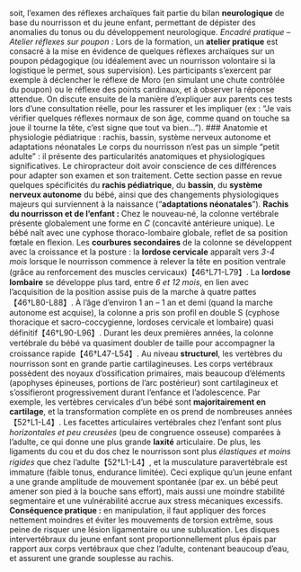 soit, l’examen des réflexes archaïques fait partie du bilan **neurologique** de base du nourrisson et du jeune enfant, permettant de dépister des anomalies du tonus ou du développement neurologique. *Encadré pratique – Atelier réflexes sur poupon :* Lors de la formation, un **atelier pratique** est consacré à la mise en évidence de quelques réflexes archaïques sur un poupon pédagogique (ou idéalement avec un nourrisson volontaire si la logistique le permet, sous supervision). Les participants s’exercent par exemple à déclencher le réflexe de Moro (en simulant une chute contrôlée du poupon) ou le réflexe des points cardinaux, et à observer la réponse attendue. On discute ensuite de la manière d’expliquer aux parents ces tests lors d’une consultation réelle, pour les rassurer et les impliquer (ex : “Je vais vérifier quelques réflexes normaux de son âge, comme quand on touche sa joue il tourne la tête, c’est signe que tout va bien…”). ### Anatomie et physiologie pédiatrique : rachis, bassin, système nerveux autonome et adaptations néonatales Le corps du nourrisson n’est pas un simple “petit adulte” : il présente des particularités anatomiques et physiologiques significatives. Le chiropracteur doit avoir conscience de ces différences pour adapter son examen et son traitement. Cette section passe en revue quelques spécificités du **rachis pédiatrique**, du **bassin**, du **système nerveux autonome** du bébé, ainsi que des changements physiologiques majeurs qui surviennent à la naissance (“**adaptations néonatales**”). **Rachis du nourrisson et de l’enfant :** Chez le nouveau-né, la colonne vertébrale présente globalement une forme en *C* (concavité antérieure unique). Le bébé naît avec une cyphose thoraco-lombaire globale, reflet de sa position fœtale en flexion. Les **courbures secondaires** de la colonne se développent avec la croissance et la posture : la **lordose cervicale** apparaît vers *3-4 mois* lorsque le nourrisson commence à relever la tête en position ventrale (grâce au renforcement des muscles cervicaux)【46†L71-L79】. La **lordose lombaire** se développe plus tard, entre *6 et 12 mois*, en lien avec l’acquisition de la position assise puis de la marche à quatre pattes【46†L80-L88】. À l’âge d’environ 1 an – 1 an et demi (quand la marche autonome est acquise), la colonne a pris son profil en double S (cyphose thoracique et sacro-coccygienne, lordoses cervicale et lombaire) quasi définitif【46†L90-L96】. Durant les deux premières années, la colonne vertébrale du bébé va quasiment doubler de taille pour accompagner la croissance rapide【46†L47-L54】. Au niveau **structurel**, les vertèbres du nourrisson sont en grande partie cartilagineuses. Les corps vertébraux possèdent des noyaux d’ossification primaires, mais beaucoup d’éléments (apophyses épineuses, portions de l’arc postérieur) sont cartilagineux et s’ossifieront progressivement durant l’enfance et l’adolescence. Par exemple, les vertèbres cervicales d’un bébé sont **majoritairement en cartilage**, et la transformation complète en os prend de nombreuses années【52†L1-L4】. Les facettes articulaires vertébrales chez l’enfant sont plus *horizontales et peu creusées* (peu de congruence osseuse) comparées à l’adulte, ce qui donne une plus grande **laxité** articulaire. De plus, les ligaments du cou et du dos chez le nourrisson sont plus *élastiques et moins rigides* que chez l’adulte【52†L1-L4】, et la musculature paravertébrale est immature (faible tonus, endurance limitée). Ceci explique qu’un jeune enfant a une grande amplitude de mouvement spontanée (par ex. un bébé peut amener son pied à la bouche sans effort), mais aussi une moindre stabilité segmentaire et une vulnérabilité accrue aux stress mécaniques excessifs. **Conséquence pratique :** en manipulation, il faut appliquer des forces nettement moindres et éviter les mouvements de torsion extrême, sous peine de risquer une lésion ligamentaire ou une subluxation. Les disques intervertébraux du jeune enfant sont proportionnellement plus épais par rapport aux corps vertébraux que chez l’adulte, contenant beaucoup d’eau, et assurent une grande souplesse au rachis.